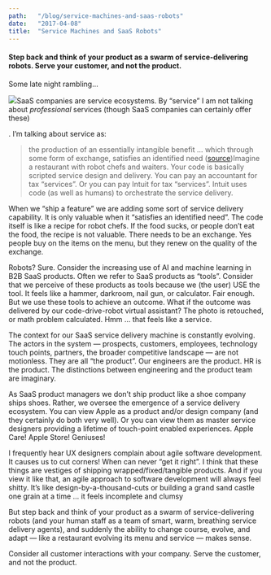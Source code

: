 ```yaml
---
path:	"/blog/service-machines-and-saas-robots"
date:	"2017-04-08"
title:	"Service Machines and SaaS Robots"
---
```


#### Step back and think of your product as a swarm of service-delivering robots. Serve your customer, and not the product.

Some late night rambling…

![](/images/1*ZC9N7pVmcJDv85wQ6pS6yg.png)SaaS companies are service ecosystems. By “service” I am not talking about *professional* services (though SaaS companies can certainly offer these)

. I’m talking about service as:


> the production of an essentially intangible benefit … which through some form of exchange, satisfies an identified need ([source](https://www.archives.gov/preservation/products/definitions/products-services.html))Imagine a restaurant with robot chefs and waiters. Your code is basically scripted service design and delivery. You can pay an accountant for tax “services”. Or you can pay Intuit for tax “services”. Intuit uses code (as well as humans) to orchestrate the service delivery.

When we “ship a feature” we are adding some sort of service delivery capability. It is only valuable when it “satisfies an identified need”. The code itself is like a recipe for robot chefs. If the food sucks, or people don’t eat the food, the recipe is not valuable. There needs to be an exchange. Yes people buy on the items on the menu, but they renew on the quality of the exchange.

Robots? Sure. Consider the increasing use of AI and machine learning in B2B SaaS products. Often we refer to SaaS products as “tools”. Consider that we perceive of these products as tools because we (the user) USE the tool. It feels like a hammer, darkroom, nail gun, or calculator. Fair enough. But we use these tools to achieve an outcome. What if the outcome was delivered by our code-drive-robot virtual assistant? The photo is retouched, or math problem calculated. Hmm … that feels like a service.

The context for our SaaS service delivery machine is constantly evolving. The actors in the system — prospects, customers, employees, technology touch points, partners, the broader competitive landscape — are not motionless. They are all “the product”. Our engineers are the product. HR is the product. The distinctions between engineering and the product team are imaginary.

As SaaS product managers we don’t ship product like a shoe company ships shoes. Rather, we oversee the emergence of a service delivery ecosystem. You can view Apple as a product and/or design company (and they certainly do both very well). Or you can view them as master service designers providing a lifetime of touch-point enabled experiences. Apple Care! Apple Store! Geniuses!

I frequently hear UX designers complain about agile software development. It causes us to cut corners! When can never “get it right”. I think that these things are vestiges of shipping wrapped/fixed/tangible products. And if you view it like that, an agile approach to software development will always feel shitty. It’s like design-by-a-thousand-cuts or building a grand sand castle one grain at a time … it feels incomplete and clumsy

But step back and think of your product as a swarm of service-delivering robots (and your human staff as a team of smart, warm, breathing service delivery agents), and suddenly the ability to change course, evolve, and adapt — like a restaurant evolving its menu and service — makes sense.

Consider all customer interactions with your company. Serve the customer, and not the product.

